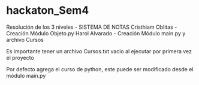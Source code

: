 # hackaton_Sem4

Resolución de los 3 niveles  - SISTEMA DE NOTAS
Cristhiam Oblitas - Creación Módulo Objeto.py
Harol Alvarado - Creación Módulo main.py y archivo Cursos

Es importante tener un archivo Cursos.txt vacio al ejecutar por primera vez el proyecto

Por defecto agrega el curso de python, este puede ser modificado  desde el módulo main.py
